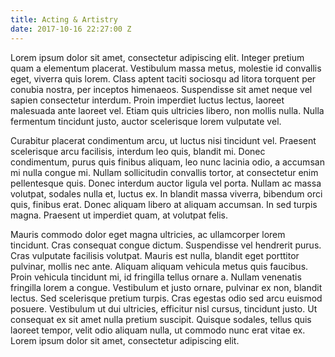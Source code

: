 ```yaml
---
title: Acting & Artistry
date: 2017-10-16 22:27:00 Z
---
```


Lorem ipsum dolor sit amet, consectetur adipiscing elit. Integer pretium quam a elementum placerat. Vestibulum massa metus, molestie id convallis eget, viverra quis lorem. Class aptent taciti sociosqu ad litora torquent per conubia nostra, per inceptos himenaeos. Suspendisse sit amet neque vel sapien consectetur interdum. Proin imperdiet luctus lectus, laoreet malesuada ante laoreet vel. Etiam quis ultricies libero, non mollis nulla. Nulla fermentum tincidunt justo, auctor scelerisque lorem vulputate vel.

Curabitur placerat condimentum arcu, ut luctus nisi tincidunt vel. Praesent scelerisque arcu facilisis, interdum leo quis, blandit mi. Donec condimentum, purus quis finibus aliquam, leo nunc lacinia odio, a accumsan mi nulla congue mi. Nullam sollicitudin convallis tortor, at consectetur enim pellentesque quis. Donec interdum auctor ligula vel porta. Nullam ac massa volutpat, sodales nulla et, luctus ex. In blandit massa viverra, bibendum orci quis, finibus erat. Donec aliquam libero at aliquam accumsan. In sed turpis magna. Praesent ut imperdiet quam, at volutpat felis.

Mauris commodo dolor eget magna ultricies, ac ullamcorper lorem tincidunt. Cras consequat congue dictum. Suspendisse vel hendrerit purus. Cras vulputate facilisis volutpat. Mauris est nulla, blandit eget porttitor pulvinar, mollis nec ante. Aliquam aliquam vehicula metus quis faucibus. Proin vehicula tincidunt mi, id fringilla tellus ornare a. Nullam venenatis fringilla lorem a congue. Vestibulum et justo ornare, pulvinar ex non, blandit lectus. Sed scelerisque pretium turpis. Cras egestas odio sed arcu euismod posuere. Vestibulum ut dui ultricies, efficitur nisl cursus, tincidunt justo. Ut consequat ex sit amet nulla pretium suscipit. Quisque sodales, tellus quis laoreet tempor, velit odio aliquam nulla, ut commodo nunc erat vitae ex. Lorem ipsum dolor sit amet, consectetur adipiscing elit.